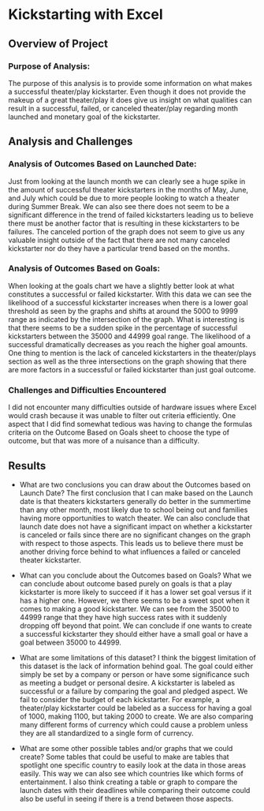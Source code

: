 # Kickstarting with Excel

## Overview of Project

### Purpose of Analysis: 
The purpose of this analysis is to provide some information on what makes a successful theater/play kickstarter. Even though it does not provide the makeup of a great theater/play it does give us insight on what qualities can result in a successful, failed, or canceled theater/play regarding month launched and monetary goal of the kickstarter.

## Analysis and Challenges

### Analysis of Outcomes Based on Launched Date: 
Just from looking at the launch month we can clearly see a huge spike in the amount of successful theater kickstarters in the months of May, June, and July which could be due to more people looking to watch a theater during Summer Break. We can also see there does not seem to be a significant difference in the trend of failed kickstarters leading us to believe there must be another factor that is resulting in these kickstarters to be failures. The canceled portion of the graph does not seem to give us any valuable insight outside of the fact that there are not many canceled kickstarter nor do they have a particular trend based on the months.
### Analysis of Outcomes Based on Goals: 
When looking at the goals chart we have a slightly better look at what constitutes a successful or failed kickstarter. With this data we can see the likelihood of a successful kickstarter increases when there is a lower goal threshold as seen by the graphs and shifts at around the 5000 to 9999 range as indicated by the intersection of the graph. What is interesting is that there seems to be a sudden spike in the percentage of successful kickstarters between the 35000 and 44999 goal range. The likelihood of a successful dramatically decreases as you reach the higher goal amounts. One thing to mention is the lack of canceled kickstarters in the theater/plays section as well as the three intersections on the graph showing that there are more factors in a successful or failed kickstarter than just goal outcome. 


### Challenges and Difficulties Encountered 
I did not encounter many difficulties outside of hardware issues where Excel would crash because it was unable to filter out criteria efficiently. One aspect that I did find somewhat tedious was having to change the formulas criteria on the Outcome Based on Goals sheet to choose the type of outcome, but that was more of a nuisance than a difficulty. 

## Results

- What are two conclusions you can draw about the Outcomes based on Launch Date? 
The first conclusion that I can make based on the Launch date is that theaters kickstarters generally do better in the summertime than any other month, most likely due to school being out and families having more opportunities to watch theater. We can also conclude that launch date does not have a significant impact on whether a kickstarter is canceled or fails since there are no significant changes on the graph with respect to those aspects. This leads us to believe there must be another driving force behind to what influences a failed or canceled theater kickstarter.

- What can you conclude about the Outcomes based on Goals?
What we can conclude about outcome based purely on goals is that a play kickstarter is more likely to succeed if it has a lower set goal versus if it has a higher one. However, we there seems to be a sweet spot when it comes to making a good kickstarter. We can see from the 35000 to 44999 range that they have high success rates with it suddenly dropping off beyond that point. We can conclude if one wants to create a successful kickstarter they should either have a small goal or have a goal between 35000 to 44999.
- What are some limitations of this dataset? 
I think the biggest limitation of this dataset is the lack of information behind goal. The goal could either simply be set by a company or person or have some significance such as meeting a budget or personal desire. A kickstarter is labeled as successful or a failure by comparing the goal and pledged aspect. We fail to consider the budget of each kickstarter. For example, a theater/play kickstarter could be labeled as a success for having a goal of 1000, making 1100, but taking 2000 to create. We are also comparing many different forms of currency which could cause a problem unless they are all standardized to a single form of currency.

- What are some other possible tables and/or graphs that we could create?
Some tables that could be useful to make are tables that spotlight one specific country to easily look at the data in those areas easily. This way we can also see which countries like which forms of entertainment. I also think creating a table or graph to compare the launch dates with their deadlines while comparing their outcome could also be useful in seeing if there is a trend between those aspects.
